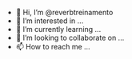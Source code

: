 - 👋 Hi, I’m @reverbtreinamento
- 👀 I’m interested in ...
- 🌱 I’m currently learning ...
- 💞️ I’m looking to collaborate on ...
- 📫 How to reach me ...

<!---
reverbtreinamento/reverbtreinamento is a ✨ special ✨ repository because its `README.md` (this file) appears on your GitHub profile.
You can click the Preview link to take a look at your changes.
--->

